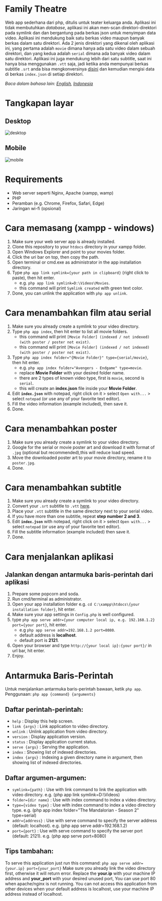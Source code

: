 # Family Theatre
 Web app sederhana dari php, ditulis untuk teater keluarga anda.
 Aplikasi ini tidak membutuhkan *database*, aplikasi ini akan men-scan direktori-direktori pada symlink dan dan bergantung pada berkas json untuk menyimpan data video. Aplikasi ini mendukung baik satu berkas video maupun banyak berkas dalam satu direktori.
 Ada 2 jenis direktori yang dikenal oleh aplikasi ini, yang pertama adalah `movie` dimana hanya ada satu video dalam sebuah direktori, dan yang kedua adalah `serial` dimana ada banyak video dalam satu direktori. Aplikasi ini juga mendukung lebih dari satu subtitle, saat ini hanya bisa menggunakan `.vtt` saja, jadi ketika anda mempunyai berkas subtitle `.srt` anda bisa mengkonversinya [disini](https://subtitletools.com/convert-to-vtt-online) dan kemudian mengisi data di berkas `index.json` di setiap direktori.

 *Baca dalam bahasa lain: [English](https://github.com/diolan12/family-theatre), [Indonesia](https://github.com/diolan12/family-theatre/blob/main/README.id.md)*

# Tangkapan layar
## Desktop
![desktop](https://github.com/diolan12/family-theatre/raw/main/res/Screenshot%202021-03-01%20090941.jpg)

## Mobile
![mobile](https://github.com/diolan12/family-theatre/raw/main/res/Image%202021-03-01%20at%2009.11.33.jpeg)

# Requirements
- Web server seperti Nginx, Apache (xampp, wamp)
- PHP
- Peramban (e.g. Chrome, Firefox, Safari, Edge)
- Jaringan wi-fi (opsional)

# Cara memasang (xampp - windows)
1. Make sure your web server app is already installed.
2. Clone this repository to your `htdocs` directory in your xampp folder.
3. Open Windows Explorer and point to your movies folder.
4. Click the uri bar on top, then copy the path.
5. Open terminal or cmd.exe as administrator in the app installation directory.
6. Type `php app link symlink={your path in clipboard}` (right click to paste), then hit enter.
    - e.g. `php app link symlink=D:\Videos\Movies`.
    - this command will print `Symlink created` with green text color.
7. Done, you can unlink the application with `php app unlink`.

# Cara menambahkan film atau serial
1. Make sure you already create a symlink to your video directory.
2. Type `php app index`, then hit enter to list all movie folders.
    - this command will print `[Movie Folder] (indexed / not indexed)(with poster / poster not exist)`.
    - this command will print `[Movie Folder] (indexed / not indexed)(with poster / poster not exist)`.
3. Type `php app index folder="{Movie Folder}" type={serial/movie}`, then hit enter.
    - e.g. `php app index folder="Avengers - Endgame" type=movie`.
    - replace **Movie Folder** with your desired folder name.
    - there are 2 types of known video type, first is `movie`, second is `serial`.
    - this will create an **index.json** file inside your **Movie Folder**.
4. Edit **`index.json`** with notepad, right click on it > select `Open with...` > select `notepad` (or use any of your favorite text editor).
5. Fill the video information (example included), then save it.
7. Done.

# Cara menambahkan poster
1. Make sure you already create a symlink to your video directory.
2. Google for the serial or movie poster art and download it with format of `.jpg` (optional but recommended),this will reduce load speed.
3. Move the downloaded poster art to your movie directory, rename it to `poster.jpg`.
4. Done.

# Cara menambahkan subtitle
1. Make sure you already create a symlink to your video directory.
2. Convert your `.srt` subtitle to `.vtt` [here](https://subtitletools.com/convert-to-vtt-online).
3. Place your `.vtt` subtitle in the same directory next to your serial video.
4. If you have more than one subtitle, repeat **step number 2 and 3**.
5. Edit **`index.json`** with notepad, right click on it > select `Open with...` > select `notepad` (or use any of your favorite text editor).
6. Fill the subtitle information (example included) then save it.
7. Done.

# Cara menjalankan aplikasi
## Jalankan dengan antarmuka baris-perintah dari aplikasi
1. Prepare some popcorn and soda.
2. Run cmd/terminal as administrator.
3. Open your app installation folder e.g. `cd C:\xampp\htdocs\{your installation folder}`, hit enter.
4. Make sure your app settings in `Config.php` is well configured.
5. type `php app serve addr={your computer local ip, e.g. 192.168.1.2} port={your port}`, hit enter.
    - e.g `php app serve addr=192.168.1.2 port=8080`.
    - default address is **localhost**.
    - default port is **2121**.
6. Open your browser and type `http://{your local ip}:{your port}/` in url bar, hit enter.
7. Enjoy.

# Antarmuka Baris-Perintah
Untuk menjalankan antarmuka baris-perintah bawaan, ketik `php app`.
Penggunaan: `php app {command} {arguments}`
## Daftar perintah-perintah:
- `help`                  : Display this help screen.
- `link {args}`           : Link application to video directory.
- `unlink`                : Unlink application from video directory.
- `version`               : Display application version.
- `status`                : Display application current status.
- `serve {args}`          : Serving the application.
- `index`                 : Showing list of indexed directories.
- `index {args}`          : Indexing a given directory name in argument, then showing list of indexed directories.
## Daftar argumen-argumen:
- `symlink={path}`        : Use with link command to link the application with video directory.
                          e.g. (php app link symlink=D:\Videos)
- `folder={dir name}`     : Use with index command to index a video directory.
- `type={video type}`     : Use with index command to index a video directory type.
                          e.g. (php app index folder="The Mandalorian - Season 2" type=serial)
- `addr={address}`        : Use with serve command to specify the server address (default: localhost).
                          e.g. (php app serve addr=192.168.1.2)
- `port={port}`           : Use with serve command to specify the server port (default: 2121).
                          e.g. (php app serve port=8080)

## Tips tambahan:
To serve this application just run this command:
    `php app serve addr={your.ip} port={your_port}`
Make sure you already link the video directory first, otherwise it will return error.
Replace the **your.ip** with your machine IP address and **your_port** with your desired unused port,
You can use port 80 when apache/nginx is not running.
You can not access this application from other devices when your default address
is localhost, use your machine IP address instead of localhost.